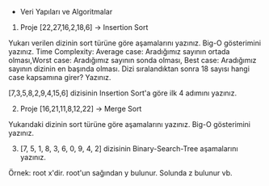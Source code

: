 - Veri Yapıları ve Algoritmalar

1. Proje 
[22,27,16,2,18,6] -> Insertion Sort

Yukarı verilen dizinin sort türüne göre aşamalarını yazınız.
Big-O gösterimini yazınız.
Time Complexity: Average case: Aradığımız sayının ortada olması,Worst case: Aradığımız sayının sonda olması, Best case: Aradığımız sayının dizinin en başında olması.
Dizi sıralandıktan sonra 18 sayısı hangi case kapsamına girer? Yazınız.


[7,3,5,8,2,9,4,15,6] dizisinin Insertion Sort'a göre ilk 4 adımını yazınız.


2. Proje 
[16,21,11,8,12,22] -> Merge Sort

Yukarıdaki dizinin sort türüne göre aşamalarını yazınız.
Big-O gösterimini yazınız.



3. [7, 5, 1, 8, 3, 6, 0, 9, 4, 2] dizisinin Binary-Search-Tree aşamalarını yazınız.

Örnek: root x'dir. root'un sağından y bulunur. Solunda z bulunur vb.
